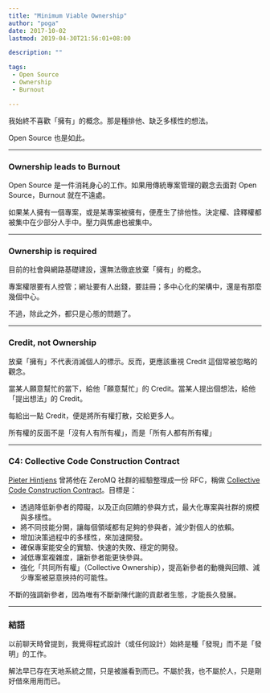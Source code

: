```yaml
---
title: "Minimum Viable Ownership"
author: "poga"
date: 2017-10-02
lastmod: 2019-04-30T21:56:01+08:00

description: ""

tags:
 - Open Source
 - Ownership
 - Burnout

---
```


我始終不喜歡「擁有」的概念。那是種排他、缺乏多樣性的想法。

Open Source 也是如此。

---

### Ownership leads to Burnout

Open Source 是一件消耗身心的工作。如果用傳統專案管理的觀念去面對 Open Source，Burnout 就在不遠處。

如果某人擁有一個專案，或是某專案被擁有，便產生了排他性。決定權、詮釋權都被集中在少部分人手中。壓力與焦慮也被集中。

---

### Ownership is required

目前的社會與網路基礎建設，還無法徹底放棄「擁有」的概念。

專案權限要有人控管；網址要有人出錢，要註冊；多中心化的架構中，還是有那麼幾個中心。

不過，除此之外，都只是心態的問題了。

---

### Credit, not Ownership

放棄「擁有」不代表消滅個人的標示。反而，更應該重視 Credit 這個常被忽略的觀念。

當某人願意幫忙的當下，給他「願意幫忙」的 Credit。當某人提出個想法，給他「提出想法」的 Credit。

每給出一點 Credit，便是將所有權打散，交給更多人。

所有權的反面不是「沒有人有所有權」，而是「所有人都有所有權」

---

### C4: Collective Code Construction Contract

[Pieter Hintjens](http://hintjens.com/) 曾將他在 ZeroMQ 社群的經驗整理成一份 RFC，稱做 [Collective Code Construction Contract](https://rfc.zeromq.org/spec:42/C4/)。目標是：

* 透過降低新參者的障礙，以及正向回饋的參與方式，最大化專案與社群的規模與多樣性。
* 將不同技能分開，讓每個領域都有足夠的參與者，減少對個人的依賴。
* 增加決策過程中的多樣性，來加速開發。
* 確保專案能安全的實驗、快速的失敗、穩定的開發。
* 減低專案複雜度，讓新參者能更快參與。
* 強化「共同所有權」（Collective Ownership），提高新參者的動機與回饋、減少專案被惡意挾持的可能性。

不斷的強調新參者，因為唯有不斷新陳代謝的貢獻者生態，才能長久發展。

---

### 結語

以前聊天時曾提到，我覺得程式設計（或任何設計）始終是種「發現」而不是「發明」的工作。

解法早已存在天地系統之間，只是被誰看到而已。不屬於我，也不屬於人，只是剛好借來用用而已。
